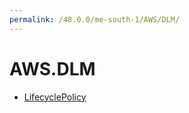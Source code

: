```yaml
---
permalink: /48.0.0/me-south-1/AWS/DLM/
---
```


# AWS.DLM



* [LifecyclePolicy](LifecyclePolicy.md)